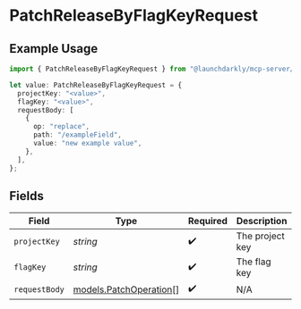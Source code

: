 # PatchReleaseByFlagKeyRequest

## Example Usage

```typescript
import { PatchReleaseByFlagKeyRequest } from "@launchdarkly/mcp-server/models/operations";

let value: PatchReleaseByFlagKeyRequest = {
  projectKey: "<value>",
  flagKey: "<value>",
  requestBody: [
    {
      op: "replace",
      path: "/exampleField",
      value: "new example value",
    },
  ],
};
```

## Fields

| Field                                                     | Type                                                      | Required                                                  | Description                                               |
| --------------------------------------------------------- | --------------------------------------------------------- | --------------------------------------------------------- | --------------------------------------------------------- |
| `projectKey`                                              | *string*                                                  | :heavy_check_mark:                                        | The project key                                           |
| `flagKey`                                                 | *string*                                                  | :heavy_check_mark:                                        | The flag key                                              |
| `requestBody`                                             | [models.PatchOperation](../../models/patchoperation.md)[] | :heavy_check_mark:                                        | N/A                                                       |